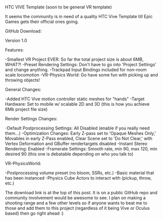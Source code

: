 HTC VIVE Template (soon to be general VR template)

It seems the community is in need of a quality HTC Vive Template till Epic Games gets their official ones going.


GitHub Download: 

Version 1.0

Features:

-Smallest VR Project EVER: So far the total project size is about 6MB, WHAT?!
-Preset Rendering Settings: Don't have to go into 'Project Settings' and change anything.
-Trackpad Input Bindings included for non-room scale locomotion
-VR-Physics World: Go have some fun with picking up and throwing objects!


General Changes:

-Added HTC Vive motion controller static meshes for "hands"
-Target Hardware: Set to mobile w/ scalable 2D and 3D (this is how you achieve 6Mb project file size)

Render Settings Changes:

-Default Postprocessing Settings: All Disabled (enable if you really need them...)
-Optimization Changes: Early Z-pass set to 'Opaque Meshes Only,' Movables in early Z-Pass enabled, Clear Scene set to 'Do Not Clear,' with Vertex Deformation and GBuffer rendertargets disabled
-Instant Stereo Rendering: Enabled
-Framerate Settings: Smooth rate, min 90, max 120, min desired 90 (this one is debatable depending on who you talk to)

VR-PhysicsWorld:

-Postprocessing volume preset (no bloom, SSRs, etc.)
-Basic material that has been instanced
-Physics Cube Actors to interact with (pickup, throw, etc.)


The download link is at the top of this post. It is on a public GitHub repo and community involvement would be awesome to see. I plan on making a shooting range and a few other levels so if anyone wants to beat me to those and add them to this project (regardless of it being Vive or Oculus based) then go right ahead :)
